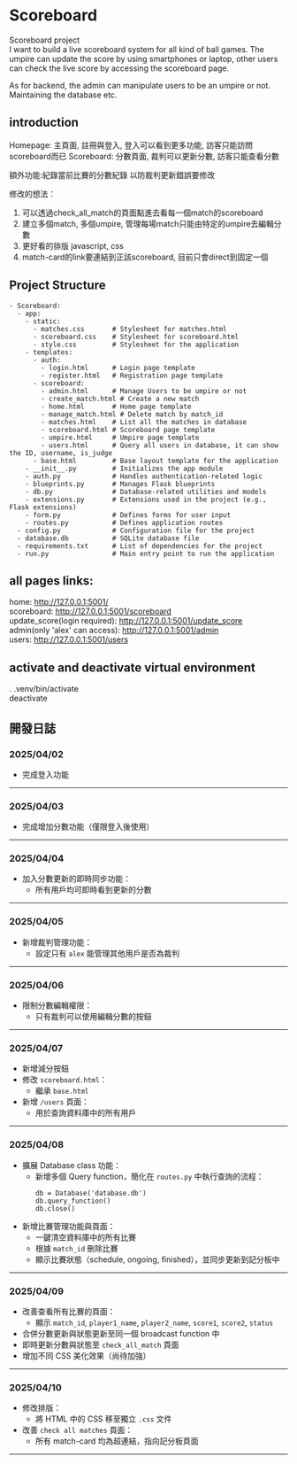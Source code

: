 # Scoreboard
Scoreboard project  
I want to build a live scoreboard system for all kind of ball games. The umpire can 
update the score by using smartphones or laptop, other users can check the live score by accessing 
the scoreboard page.  
  
As for backend, the admin can manipulate users to be an umpire or not. Maintaining the 
database etc.

## introduction
Homepage: 主頁面, 註冊與登入, 登入可以看到更多功能, 訪客只能訪問scoreboard而已
Scoreboard: 分數頁面, 裁判可以更新分數, 訪客只能查看分數

額外功能:紀錄當前比賽的分數紀錄 以防裁判更新錯誤要修改  

修改的想法：
  1. 可以透過check_all_match的頁面點進去看每一個match的scoreboard
  2. 建立多個match, 多個umpire, 管理每場match只能由特定的umpire去編輯分數
  3. 更好看的排版 javascript, css
  4. match-card的link要連結到正該scoreboard, 目前只會direct到固定一個

## Project Structure
```
- Scoreboard:
  - app:
    - static:
      - matches.css       # Stylesheet for matches.html
      - scoreboard.css    # Stylesheet for scoreboard.html
      - style.css         # Stylesheet for the application
    - templates:
      - auth:
        - login.html      # Login page template
        - register.html   # Registration page template
      - scoreboard:
        - admin.html      # Manage Users to be umpire or not
        - create_match.html # Create a new match
        - home.html       # Home page template
        - manage_match.html # Delete match by match_id
        - matches.html    # List all the matches in database
        - scoreboard.html # Scoreboard page template
        - umpire.html     # Umpire page template
        - users.html      # Query all users in database, it can show the ID, username, is_judge
      - base.html         # Base layout template for the application
    - __init__.py         # Initializes the app module
    - auth.py             # Handles authentication-related logic
    - blueprints.py       # Manages Flask blueprints
    - db.py               # Database-related utilities and models
    - extensions.py       # Extensions used in the project (e.g., Flask extensions)
    - form.py             # Defines forms for user input
    - routes.py           # Defines application routes
  - config.py             # Configuration file for the project
  - database.db           # SQLite database file
  - requirements.txt      # List of dependencies for the project
  - run.py                # Main entry point to run the application

```

## all pages links:
home: http://127.0.0.1:5001/  
scoreboard: http://127.0.0.1:5001/scoreboard  
update_score(login required): http://127.0.0.1:5001/update_score  
admin(only 'alex' can access): http://127.0.0.1:5001/admin  
users: http://127.0.0.1:5001/users 

## activate and deactivate virtual environment
. .venv/bin/activate  
deactivate

## 開發日誌
### 2025/04/02
- 完成登入功能
---

### 2025/04/03
- 完成增加分數功能（僅限登入後使用）
---

### 2025/04/04
- 加入分數更新的即時同步功能：  
  - 所有用戶均可即時看到更新的分數
---

### 2025/04/05
- 新增裁判管理功能：  
  - 設定只有 `alex` 能管理其他用戶是否為裁判
---

### 2025/04/06
- 限制分數編輯權限：  
  - 只有裁判可以使用編輯分數的按鈕
---

### 2025/04/07
- 新增減分按鈕  
- 修改 `scoreboard.html`：  
  - 繼承 `base.html`  
- 新增 `/users` 頁面：  
  - 用於查詢資料庫中的所有用戶
---

### 2025/04/08
- 擴展 Database class 功能：  
  - 新增多個 Query function，簡化在 `routes.py` 中執行查詢的流程：
    ```
    db = Database('database.db')
    db.query_function()
    db.close()
    ```
- 新增比賽管理功能與頁面：  
  - 一鍵清空資料庫中的所有比賽  
  - 根據 `match_id` 刪除比賽  
  - 顯示比賽狀態（schedule, ongoing, finished），並同步更新到記分板中  
---

### 2025/04/09
- 改善查看所有比賽的頁面：  
  - 顯示 `match_id`, `player1_name`, `player2_name`, `score1`, `score2`, `status`  
- 合併分數更新與狀態更新至同一個 broadcast function 中  
- 即時更新分數與狀態至 `check_all_match` 頁面  
- 增加不同 CSS 美化效果（尚待加強）
---

### 2025/04/10
- 修改排版：  
  - 將 HTML 中的 CSS 移至獨立 `.css` 文件  
- 改善 `check all matches` 頁面：  
  - 所有 match-card 均為超連結，指向記分板頁面
---

